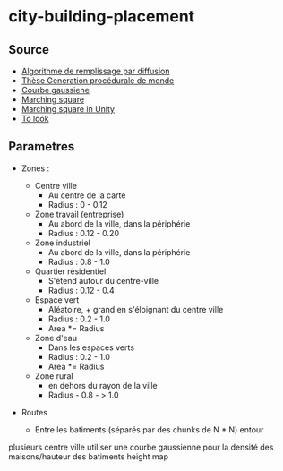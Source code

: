 # city-building-placement

## Source

*  [Algorithme de remplissage par diffusion](https://fr.wikipedia.org/wiki/Algorithme_de_remplissage_par_diffusion)
* [Thèse Generation procédurale de monde](https://tel.archives-ouvertes.fr/tel-00841373/document)
* [Courbe gaussiene](https://fr.wikipedia.org/wiki/Fonction_gaussienne)
* [Marching square](https://fr.wikipedia.org/wiki/Marching_squares)
* [Marching square in Unity](https://catlikecoding.com/unity/tutorials/marching-squares-series/)
* [To look](https://github.com/ProbableTrain/MapGenerator)

## Parametres

* Zones :
  * Centre ville
    * Au centre de la carte
    * Radius : 0 - 0.12
  * Zone travail (entreprise)
    * Au abord de la ville, dans la périphérie
    * Radius : 0.12 - 0.20
  * Zone industriel
    * Au abord de la ville, dans la périphérie
    * Radius : 0.8 - 1.0
  * Quartier résidentiel
    * S'étend autour du centre-ville
    * Radius : 0.12 - 0.4
  * Espace vert
    * Aléatoire, + grand en s'éloignant du centre ville
    * Radius : 0.2 - 1.0
    * Area *= Radius
  * Zone d'eau
    * Dans les espaces verts
    * Radius : 0.2 - 1.0
    * Area *= Radius
  * Zone rural
    * en dehors du rayon de la ville
    * Radius - 0.8 - > 1.0
  
 * Routes
   * Entre les batiments (séparés par des chunks de N * N) entour
  
plusieurs centre ville
utiliser une courbe gaussienne pour la densité des maisons/hauteur des batiments
height map
